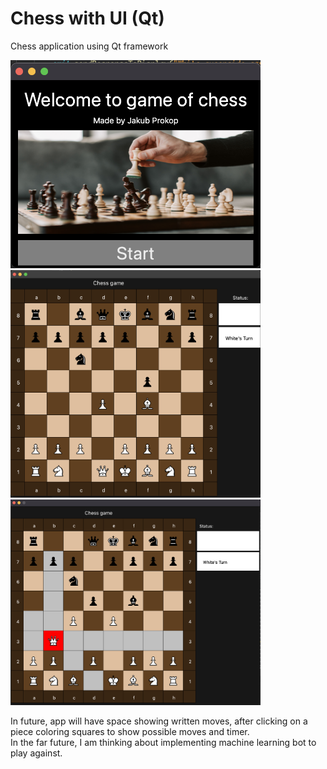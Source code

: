 # Chess with UI (Qt)
Chess application using Qt framework

<img src="https://github.com/JPcooldev/Chess-with-UI-Qt-/blob/main/READMEimages/welcomePage.png" width="400">
<img src="https://github.com/JPcooldev/Chess-with-UI-Qt-/blob/main/READMEimages/ChessGame.png" width="400">
<img src="https://github.com/JPcooldev/Chess-with-UI-Qt-/blob/main/READMEimages/coloringPossibleMoves.png" width="400">

In future, app will have space showing written moves, after clicking on a piece coloring squares to show possible moves and timer.
<br>
In the far future, I am thinking about implementing machine learning bot to play against.
